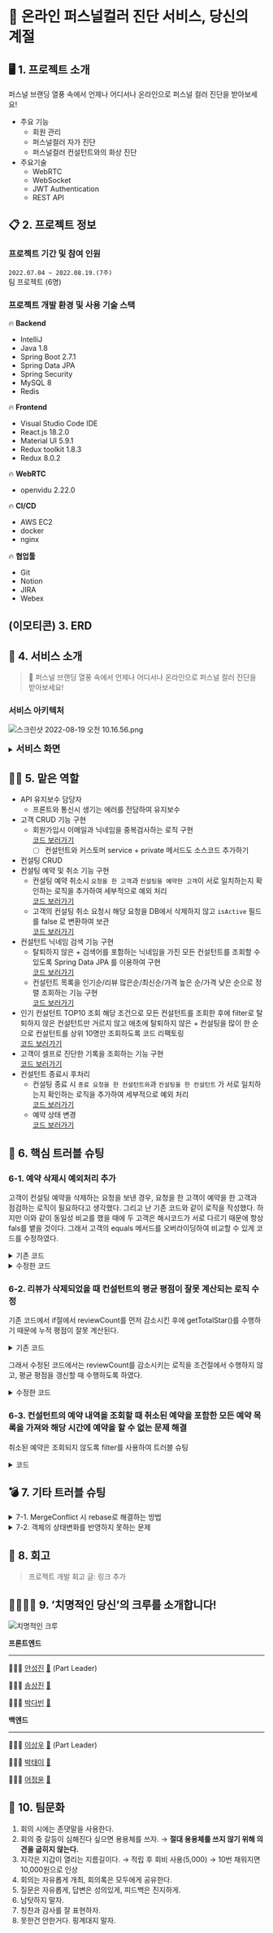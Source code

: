 # 🎨 온라인 퍼스널컬러 진단 서비스, 당신의 계절

## 🖥 1. 프로젝트 소개

퍼스널 브랜딩 열풍 속에서 언제나 어디서나 온라인으로 퍼스널 컬러 진단을 받아보세요!

- 주요 기능
  - 회원 관리
  - 퍼스널컬러 자가 진단
  - 퍼스널컬러 컨설턴트와의 화상 진단
- 주요기술
  - WebRTC
  - WebSocket
  - JWT Authentication
  - REST API

## 📋 2. 프로젝트 정보

### 프로젝트 기간 및 참여 인원

`2022.07.04 ~ 2022.08.19.(7주)`
<br>
팀 프로젝트 (6명)

### 프로젝트 개발 환경 및 사용 기술 스택

🔥 **Backend**

- IntelliJ
- Java 1.8
- Spring Boot 2.7.1
- Spring Data JPA
- Spring Security
- MySQL 8
- Redis

🔥 **Frontend**

- Visual Studio Code IDE
- React.js 18.2.0
- Material UI 5.9.1
- Redux toolkit 1.8.3
- Redux 8.0.2

🔥 **WebRTC**

- openvidu 2.22.0

🔥 **CI/CD**

- AWS EC2
- docker
- nginx

🔥 **협업툴**

- Git
- Notion
- JIRA
- Webex

## (이모티콘) 3. ERD

## 📜 4. 서비스 소개

> 🎨 퍼스널 브랜딩 열풍 속에서 언제나 어디서나 온라인으로 퍼스널 컬러 진단을 받아보세요!

### 서비스 아키텍처

![스크린샷 2022-08-19 오전 10.16.56.png](images/%EA%B8%B0%EC%88%A0%EC%8A%A4%ED%83%9D.png)


<details>
  <summary><b><font size="+1">서비스 화면</font></b></summary>

### 메인페이지

- 사이트에 대한 간단한 소개가 나와 있습니다.
- 컨설팅 횟수가 가장 많은 Top10의 컨설턴트 목록을 보여주고 있습니다.

![메인화면](images/%EB%A9%94%EC%9D%B8%ED%99%94%EB%A9%B4.gif)

### 회원가입

- 회원가입시 이메일 인증 기능을 구현하였고, 사용자 유형에서 일반사용자 또는 컨설턴트를 선택해 본인 역할에 맞는 회원으로 가입할 수 있습니다.
- 컨설턴트로 회원가입시에는 자격증 정보를 입력하도록 했습니다.

![회원가입](images/%ED%9A%8C%EC%9B%90%EA%B0%80%EC%9E%85.gif)

### 로그인

- 비밀번호찾기 기능을 사용할 수 있습니다.
- 이메일 주소 저장 버튼을 통해 자신의 이메일을 저장해놓을 수 있습니다.

![로그인](images/%EB%A1%9C%EA%B7%B8%EC%9D%B8.gif)

### 컨설턴트 목록

- 컨설턴트 목록 페이지에서 인기순, 평점순, 리뷰순, 가격순 등으로 정렬기능을 제공합니다.
- 컨설턴트 검색 기능을 제공하며, 해당 컨설턴트 클릭시 예약페이지로 이동합니다.

![컨설턴트 목록페이지](images/%EC%BB%A8%EC%84%A4%ED%84%B4%ED%8A%B8%20%EB%AA%A9%EB%A1%9D%ED%8E%98%EC%9D%B4%EC%A7%80.gif)

### 컨설팅 예약

- 예약페이지에서 해당 컨설턴트의 휴무일과, 예약 가능한 날짜,시간 정보를 얻을 수 있습니다.
- 사용자는 원하는 날짜와 시간, 요청사항을 입력하고 예약하기 버튼을 통해 컨설팅 예약을 진행할 수 있습니다.

<img src="images/%EC%BB%A8%EC%84%A4%ED%8C%85%20%EC%98%88%EC%95%BD.gif" alt="컨설팅 예약" style="zoom:200%;" />

### 1:1 화상진단 입장-컨설턴트

- 화면 우측 하단의 방만들기 버튼을 클릭하면, 예약 정보 목록이 뜹니다.
- 시간에 맞는 컨설팅을 선택하면 방이 생성되고, 사용자가 입장할 수 있습니다.

<img src="images/1%EB%8C%801%20%ED%99%94%EC%83%81%20%EC%A7%84%EB%8B%A8.gif" alt="컨설턴트 화상 화면.gif" style="zoom: 200%;" />

### 1:1 화상진단 입장-사용자

- 화면 우측 하단의 방만들기 버튼을 클릭하여, 시간에 맞는 컨설팅 룸에 입장해 컨설팅을 진행하게 됩니다.

- 입장 후 우측 하단에 화면조정 기능을 통해 진단을 위해 색조/밝기/채도를 컨설팅하기에 가장 알맞은 상태로 조절할 수 있습니다.

  <img src="images/%EA%B3%A0%EA%B0%9D%20%ED%99%94%EC%83%81%20%ED%99%94%EB%A9%B4.gif" alt="고객 화상 화면" style="zoom:200%;" />

### 1:1 화상 진단

- 사용자 카메라 왼쪽 하단부에 버튼을 클릭해 드레이프 천을 대체할 여러가지 모양의 컬러판을 생성할 수 있고, 높낮이를 조절할 수 있습니다.
- 우측에 있는 진단표를 통해 진단이 진행되며, 컬러 팔레트를 통해 베스트 컬러와 워스트 컬러를 추가할 수 있습니다.

<img src="images/1%EB%8C%801%20%ED%99%94%EC%83%81%20%EC%A7%84%EB%8B%A8.gif" alt="1대1 화상 진단" style="zoom:200%;" />

### 결과표 제공

- 컨설팅이 끝나고 컨설턴트가 종료버튼을 누르면, 코멘트, 진단 결과 톤, 베스트/워스트 컬러셋, 진단결과 이미지가 저장됩니다.
- 사용자는 마이페이지 지난진단결과에서 진단결과를 확인할 수 있습니다.

<img src="images/%EC%A7%84%EB%8B%A8%20%EA%B2%B0%EA%B3%BC%ED%91%9C%20%EC%A0%9C%EA%B3%B5.gif" alt="진단 결과표 제공" style="zoom:200%;" />

### 자가 진단

- 자가진단을 통해 스스로 베스트 컬러와 워스트 컬러를 찾을 수 있습니다.

<img src="images/%EC%9E%90%EA%B8%B0%EC%A7%84%EB%8B%A8.gif" alt="자기진단.gif" style="zoom:200%;" />

### 마이페이지 - 고객

- 사용자는 마이페이지에서 예약기록, 진단결과, 작성한 후기 조회를 확인할 수 있습니다.
- 예약을 취소할 수 있으며 진단기록을 토대로 후기를 작성/수정/삭제 할 수 있습니다.

![유저마이페이지(1)](images/%EC%9C%A0%EC%A0%80%EB%A7%88%EC%9D%B4%ED%8E%98%EC%9D%B4%EC%A7%80(1).gif)

### 마이페이지 - 컨설턴트

- 컨설턴트는 마이페이지에서 본인에게 들어온 예약과 후기를 확인 할 수 있으며, 휴무일과 근무일 지정을 할 수 있습니다. 개인정보 수정을 통해 자기소개/진단비용 등을 수정할 수 있습니다.

![컨설턴트 마이페이지.gif](images/%EC%BB%A8%EC%84%A4%ED%84%B4%ED%8A%B8%20%EB%A7%88%EC%9D%B4%ED%8E%98%EC%9D%B4%EC%A7%80.gif)

</details>

## 💁🏻‍ 5. 맡은 역할
- API 유지보수 담당자
  - 프론트와 통신시 생기는 에러를 전담하여 유지보수
- 고객 CRUD 기능 구현
  - 회원가입시 이메일과 닉네임을 중복검사하는 로직 구현
    <br>
    [코드 보러가기]()
    - [ ]  컨설턴트와 커스토머 service + private 메서드도 소스코드 추가하기
- 컨설팅 CRUD
- 컨설팅 예약 및 취소 기능 구현
  - 컨설팅 예약 취소시 `요청을 한 고객`과 `컨설팅을 예약한 고객`이 서로 일치하는지 확인하는 로직을 추가하여 세부적으로 예외 처리
    <br>
    [코드 보러가기](https://www.notion.so/README-f38fd6b0ee9e498fb928920a7612d8b2)
  - 고객의 컨설팅 취소 요청시 해당 요청을 DB에서 삭제하지 않고 `isActive` 필드를 false 로 변환하여 보관
    <br>
    [코드 보러가기](https://www.notion.so/README-f38fd6b0ee9e498fb928920a7612d8b2)
- 컨설턴트 닉네임 검색 기능 구현
  - 탈퇴하지 않은 + 검색어를 포함하는 닉네임을 가진 모든 컨설턴트를 조회할 수 있도록 Spring Data JPA 를 이용하여 구현
    <br>
    [코드 보러가기]()
  - 컨설턴트 목록을 인기순/리뷰 많은순/최신순/가격 높은 순/가격 낮은 순으로 정렬 조회하는 기능 구현
    <br>
    [코드 보러가기]()
- 인기 컨설턴트 TOP10 조회
  해당 조건으로 모든 컨설턴트를 조회한 후에 filter로 탈퇴하지 않은 컨설턴트만 거르지 않고
  애초에 탈퇴하지 않은 + 컨설팅을 많이 한 순으로 컨설턴트를 상위 10명만 조회하도록 코드 리팩토링
  <br>
  [코드 보러가기]()
- 고객이 셀프로 진단한 기록을 조회하는 기능 구현
  <br>
  [코드 보러가기]()
- 컨설턴트 종료시 후처리
  - 컨설팅 종료 시 `종료 요청을 한 컨설턴트와`과 `컨설팅을 한 컨설턴트` 가 서로 일치하는지 확인하는 로직을 추가하여 세부적으로 예외 처리
    <br>
    [코드 보러가기]()
  - 예약 상태 변경
    <br>
    [코드 보러가기]()

## 🔫 6. 핵심 트러블 슈팅
### 6-1. 예약 삭제시 예외처리 추가

고객이 컨설팅 예약을 삭제하는 요청을 보낸 경우, 요청을 한 고객이 예약을 한 고객과 점검하는 로직이 필요하다고 생각했다. 그리고 난 기존 코드와 같이 로직을 작성했다. 하지만 이와 같이 동일성 비교를 했을 때에 두 고객은 해시코드가 서로 다르기 때문에 항상 fals를 뱉을 것이다. 그래서 고객의 equals 메서드를 오버라이딩하여 비교할 수 있게 코드를 수정하였다.

<details>
  <summary>기존 코드</summary>

  ```java
  @Service 
  public class CustomerService {
      // 생략

      public Message deleteReservation(Long customerId, Long reservationId) {
          // 생략
          if (customer != reservation.getCustomer()) {
              throw new WrongAccessException(WRONG_ACCESS);
          }
          // 생략
      }
  }
  ```
</details>

<details>
  <summary>수정한 코드 </summary>

- `equals` 메서드 오버라이딩

    ```java
    @Entity
    public class Customer extends Member {
        // 생략
    
        @Override
        public boolean equals(Object o) {
            return o instanceof Member && this.getEmail().equals(((Member) o).getEmail());
        }
    
        @Override
        public int hashCode() {
            return Objects.hash(this.getEmail());
        }
    }
    ```

- 서비스 로직 수정

    ```java
    @Service 
    public class CustomerService {
        public Message deleteReservation(Long customerId, Long reservationId) {   
            // 생략
            if (!customer.equals(reservation.getCustomer())) {
                throw new WrongAccessException(WRONG_ACCESS);
            }  
            // 생략
        }
    }
    ```
</details>


### 6-2. 리뷰가 삭제되었을 때 컨설턴트의 평균 평점이 잘못 계산되는 로직 수정

기존 코드에서 if절에서 reviewCount를 먼저 감소시킨 후에 getTotalStar()를 수행하기 때문에 누적 평점이 잘못 계산된다.

<details>
  <summary>기존 코드</summary>

  ```java
  @Entity
  public class Consultant extends Member {
      // 생략
  
      public void updateStarAverageByDeletedReview(int star) {
          if (--reviewCount > 0) {
              starAverage = (getTotalStar() - star) / reviewCount;
          } else {
              starAverage = 0;
          }
      }
  
      private double getTotalStar() {
          return starAverage * reviewCount;
      }
  }
  ```
</details>

그래서 수정된 코드에서는 reviewCount를 감소시키는 로직을 조건절에서 수행하지 않고, 평균 평점을 갱신할 때 수행하도록 하였다.

<details>
  <summary>수정한 코드</summary>

  ```java
  @Entity
  public class Consultant extends Member {
      // 생략 
  
      public void updateStarAverageByDeletedReview(int star) {
          if (reviewCount - 1 > 0) {
              starAverage = (getTotalStar() - star) / --reviewCount;
          } else {
              starAverage = 0;
          }
      }
  
      private double getTotalStar() {
          return starAverage * reviewCount;
      }
  }
  ```
</details>

### 6-3. 컨설턴트의 예약 내역을 조회할 때 취소된 예약을 포함한 모든 예약 목록을 가져와 해당 시간에 예약을 할 수 없는 문제 해결

취소된 예약은 조회되지 않도록 filter를 사용하여 트러블 슈팅

<details>
  <summary>코드</summary>

  ```java
  @Service
  public class ConsultantService {
      // 생략
  
      public ConsultantResponse getConsultantDetail(Long consultantId) {
          // 생략
  
          // 컨설턴트의 예약 내역을 가져올 때
          List<ReservationListResponse> reservations = consultant.getReservations()
                  .stream()
                  // 취소되지 않은 예약만 가져오도록 트러블 슈팅
                  .filter(Reservation::isActive)
                  .map(reservation -> ReservationListResponse.builder()
                          .reservationId(reservation.getId())
                          .reservationDate(reservation.getDate())
                          .reservationTime(reservation.getTime())
                          .request(reservation.getRequest())
                          .build())
                  .collect(Collectors.toList());
          // 생략
      }
  }
  ```
</details>

## 💣 7. 기타 트러블 슈팅

<details>
  <summary>7-1. MergeConflict 시 rebase로 해결하는 방법</summary>

[깃랩 충돌 해결 방법](https://velog.io/@ehoiloveyourself/%EA%B9%83%EB%9E%A9-%EC%B6%A9%EB%8F%8C-%ED%95%B4%EA%B2%B0)
</details>

<details>
  <summary>7-2. 객체의 상태변화를 반영하지 못하는 문제</summary>

객체의 상태를 변화시키고 respository에 save() 하지 않아서 생기는 문제였다.

  ```java
  consultantRepository.save(consultant);
  ```
</details>

## 🤔 8. 회고

>프로젝트 개발 회고 글: 링크 추가

## 👨‍👨‍👧‍👧 9. ’치명적인 당신’의 크루를 소개합니다!

![치명적인 크루](images/%EC%B9%98%EB%AA%85%EC%A0%81%EC%9D%B8%20%ED%81%AC%EB%A3%A8.jpg)

**프론트엔드**

------

🧑🏻‍💻 [안성진](https://github.com/anveloper) [📧](mailto:hitedin@gmail.com) (Part Leader)

🧑🏻‍💻 [송상진](https://github.com/DebSang) [📧](mailto:tkdwls180622@gmail.com)

👩🏻‍💻 [박다빈](https://github.com/elqla) [📧](mailto:elqla19@gmail.com)

**백엔드**

------

🧑🏻‍💻 [이상우](https://github.com/swoody1101) [📧](mailto:swoody1101@gmail.com) (Part Leader)

👩🏻‍💻 [박태이](https://github.com/ehoi-loveyourself) [📧](mailto:ehoi.loveyourself@gmail.com)

👩🏻‍💻 [어정윤](https://github.com/jeongyuneo) [📧](mailto:piq2255@gmail.com)

## 🎯 10. 팀문화

1. 회의 시에는 존댓말을 사용한다.
2. 회의 중 갈등이 심해진다 싶으면 용용체를 쓰자. → **절대 용용체를 쓰지 않기 위해 의견을 굽히지 않는다.**
3. 지각은 지갑이 열리는 지름길이다. → 적립 후 회비 사용(5,000) → 10번 채워지면 10,000원으로 인상
4. 회의는 자유롭게 개최, 회의록은 모두에게 공유한다.
5. 질문은 자유롭게, 답변은 성의있게, 피드백은 진지하게.
6. 남탓하지 말자.
7. 칭찬과 감사를 잘 표현하자.
8. 못한건 안한거다. 핑계대지 말자.